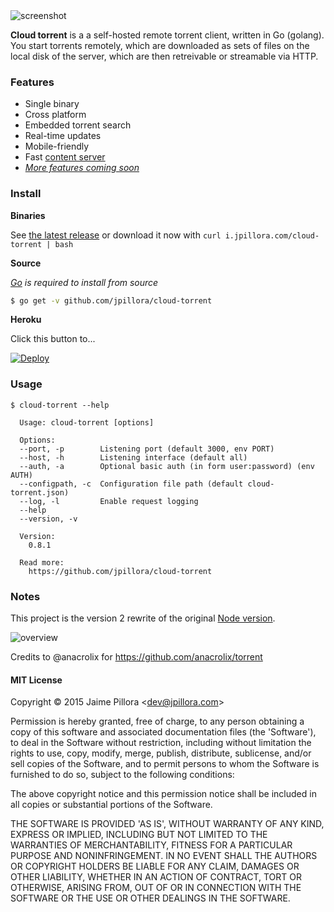 <img src="https://cloud.githubusercontent.com/assets/633843/9855504/f30a715c-5b51-11e5-83f3-f4fab03e5459.png" alt="screenshot"/>

**Cloud torrent** is a a self-hosted remote torrent client, written in Go (golang). You start torrents remotely, which are downloaded as sets of files on the local disk of the server, which are then retreivable or streamable via HTTP.

### Features

* Single binary
* Cross platform
* Embedded torrent search
* Real-time updates
* Mobile-friendly
* Fast [content server](http://golang.org/pkg/net/http/#ServeContent)
* [*More features coming soon*](https://github.com/jpillora/cloud-torrent/labels/core-feature)

### Install

**Binaries**

See [the latest release](https://github.com/jpillora/cloud-torrent/releases/latest) or download it now with `curl i.jpillora.com/cloud-torrent | bash`

**Source**

*[Go](https://golang.org/dl/) is required to install from source*

``` sh
$ go get -v github.com/jpillora/cloud-torrent
```

**Heroku**

Click this button to...

[![Deploy](https://www.herokucdn.com/deploy/button.png)](https://heroku.com/deploy)

### Usage

```
$ cloud-torrent --help

  Usage: cloud-torrent [options]

  Options:
  --port, -p        Listening port (default 3000, env PORT)
  --host, -h        Listening interface (default all)
  --auth, -a        Optional basic auth (in form user:password) (env AUTH)
  --configpath, -c  Configuration file path (default cloud-torrent.json)
  --log, -l         Enable request logging
  --help
  --version, -v

  Version:
    0.8.1

  Read more:
    https://github.com/jpillora/cloud-torrent

```

### Notes

This project is the version 2 rewrite of the original [Node version](https://github.com/jpillora/node-torrent-cloud).

![overview](https://docs.google.com/drawings/d/1ekyeGiehwQRyi6YfFA4_tQaaEpUaS8qihwJ-s3FT_VU/pub?w=606&h=305)

Credits to @anacrolix for https://github.com/anacrolix/torrent

#### MIT License

Copyright © 2015 Jaime Pillora &lt;dev@jpillora.com&gt;

Permission is hereby granted, free of charge, to any person obtaining
a copy of this software and associated documentation files (the
'Software'), to deal in the Software without restriction, including
without limitation the rights to use, copy, modify, merge, publish,
distribute, sublicense, and/or sell copies of the Software, and to
permit persons to whom the Software is furnished to do so, subject to
the following conditions:

The above copyright notice and this permission notice shall be
included in all copies or substantial portions of the Software.

THE SOFTWARE IS PROVIDED 'AS IS', WITHOUT WARRANTY OF ANY KIND,
EXPRESS OR IMPLIED, INCLUDING BUT NOT LIMITED TO THE WARRANTIES OF
MERCHANTABILITY, FITNESS FOR A PARTICULAR PURPOSE AND NONINFRINGEMENT.
IN NO EVENT SHALL THE AUTHORS OR COPYRIGHT HOLDERS BE LIABLE FOR ANY
CLAIM, DAMAGES OR OTHER LIABILITY, WHETHER IN AN ACTION OF CONTRACT,
TORT OR OTHERWISE, ARISING FROM, OUT OF OR IN CONNECTION WITH THE
SOFTWARE OR THE USE OR OTHER DEALINGS IN THE SOFTWARE.
